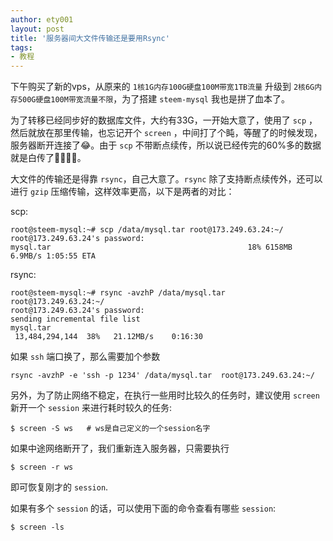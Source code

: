 ```yaml
---
author: ety001
layout: post
title: '服务器间大文件传输还是要用Rsync'
tags:
- 教程
---
```


下午购买了新的vps，从原来的 `1核1G内存100G硬盘100M带宽1TB流量` 升级到 `2核6G内存500G硬盘100M带宽流量不限`，为了搭建 `steem-mysql` 我也是拼了血本了。

为了转移已经同步好的数据库文件，大约有33G，一开始大意了，使用了 `scp` ，然后就放在那里传输，也忘记开个 `screen` ，中间打了个盹，等醒了的时候发现，服务器断开连接了😂。由于 `scp` 不带断点续传，所以说已经传完的60%多的数据就是白传了🤣🤣🤣🤣。

大文件的传输还是得靠 `rsync`，自己大意了。`rsync` 除了支持断点续传外，还可以进行 `gzip` 压缩传输，这样效率更高，以下是两者的对比：

scp:

```
root@steem-mysql:~# scp /data/mysql.tar root@173.249.63.24:~/
root@173.249.63.24's password:
mysql.tar                                            18% 6158MB   6.9MB/s 1:05:55 ETA
```

rsync:

```
root@steem-mysql:~# rsync -avzhP /data/mysql.tar  root@173.249.63.24:~/
root@173.249.63.24's password:
sending incremental file list
mysql.tar
 13,484,294,144  38%   21.12MB/s    0:16:30
```

如果 `ssh` 端口换了，那么需要加个参数

```
rsync -avzhP -e 'ssh -p 1234' /data/mysql.tar  root@173.249.63.24:~/
```

另外，为了防止网络不稳定，在执行一些用时比较久的任务时，建议使用 `screen` 新开一个 `session` 来进行耗时较久的任务:

```
$ screen -S ws   # ws是自己定义的一个session名字
```

如果中途网络断开了，我们重新连入服务器，只需要执行

```
$ screen -r ws
```

即可恢复刚才的 `session`.

如果有多个 `session` 的话，可以使用下面的命令查看有哪些 `session`:

```
$ screen -ls
```
